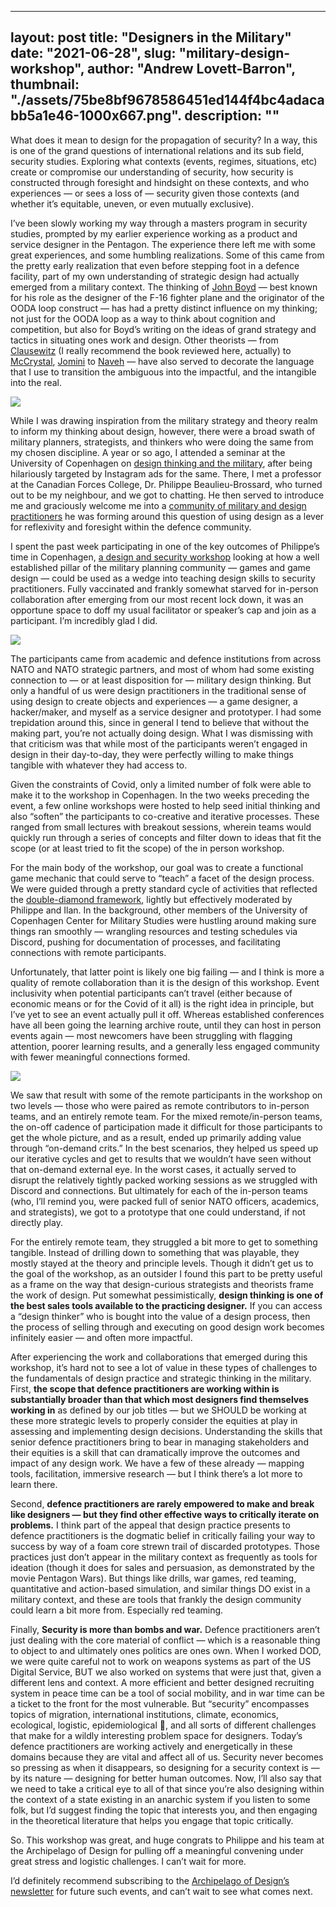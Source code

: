
---
layout: post
title: "Designers in the Military"
date: "2021-06-28",
slug: "military-design-workshop",
author: "Andrew Lovett-Barron",
thumbnail: "./assets/75be8bf9678586451ed144f4bc4adacabb5a1e46-1000x667.png".
description: ""
---

What does it mean to design for the propagation of security? In a way, this is one of the grand questions of international relations and its sub field, security studies. Exploring what contexts (events, regimes, situations, etc) create or compromise our understanding of security, how security is constructed through foresight and hindsight on these contexts, and who experiences — or sees a loss of — security given those contexts (and whether it’s equitable, uneven, or even mutually exclusive).

  


I’ve been slowly working my way through a masters program in security studies, prompted by my earlier experience working as a product and service designer in the Pentagon. The experience there left me with some great experiences, and some humbling realizations. Some of this came from the pretty early realization that even before stepping foot in a defence facility, part of my own understanding of strategic design had actually emerged from a military context. The thinking of [John Boyd](https://bookshop.org/a/19778/9780316796880) — best known for his role as the designer of the F-16 fighter plane and the originator of the OODA loop construct — has had a pretty distinct influence on my thinking; not just for the OODA loop as a way to think about cognition and competition, but also for Boyd’s writing on the ideas of grand strategy and tactics in situating ones work and design. Other theorists — from [Clausewitz](https://www.foreignaffairs.com/reviews/capsule-review/1997-03-01/clausewitzian-friction-and-future-war) (I really recommend the book reviewed here, actually) to [McCrystal](https://www.theguardian.com/news/datablog/2010/apr/29/mcchrystal-afghanistan-powerpoint-slide), [Jomini](https://warroom.armywarcollege.edu/special-series/great-strategists/scientific-approach-to-war-jomini/) to [Naveh](https://www.publicspace.org/multimedia/-/post/walking-through-walls-soldiers-as-architects-in-the-israeli-palestinian-conflict) — have also served to decorate the language that I use to transition the ambiguous into the impactful, and the intangible into the real.



![](./assets/7548e0f3e8f5abcedd12a7f7d1a00820b20f38dd-850x558.png)

While I was drawing inspiration from the military strategy and theory realm to inform my thinking about design, however, there were a broad swath of military planners, strategists, and thinkers who were doing the same from my chosen discipline. A year or so ago, I attended a seminar at the University of Copenhagen on [design thinking and the military](https://cms.polsci.ku.dk/events/regaining-the-advantage-the-promises-of-design-and-innovation-methodologies-for-civil--military-organisations/), after being hilariously targeted by Instagram ads for the same. There, I met a professor at the Canadian Forces College, Dr. Philippe Beaulieu-Brossard, who turned out to be my neighbour, and we got to chatting. He then served to introduce me and graciously welcome me into a [community of military and design practitioners](https://aodnetwork.ca/) he was forming around this question of using design as a lever for reflexivity and foresight within the defence community.

  


I spent the past week participating in one of the key outcomes of Philippe’s time in Copenhagen, [a design and security workshop](https://aodnetwork.ca/the-albatross-playbook/) looking at how a well established pillar of the military planning community — games and game design — could be used as a wedge into teaching design skills to security practitioners. Fully vaccinated and frankly somewhat starved for in-person collaboration after emerging from our most recent lock down, it was an opportune space to doff my usual facilitator or speaker’s cap and join as a participant. I’m incredibly glad I did.

  




![](./assets/52169f0fb36c1cd9f165f23f312adfb584cb8503-1360x1070.png)

The participants came from academic and defence institutions from across NATO and NATO strategic partners, and most of whom had some existing connection to — or at least disposition for — military design thinking. But only a handful of us were design practitioners in the traditional sense of using design to create objects and experiences — a game designer, a hacker/maker, and myself as a service designer and prototyper. I had some trepidation around this, since in general I tend to believe that without the making part, you’re not actually doing design. What I was dismissing with that criticism was that while most of the participants weren’t engaged in design in their day-to-day, they were perfectly willing to make things tangible with whatever they had access to.

  


Given the constraints of Covid, only a limited number of folk were able to make it to the workshop in Copenhagen. In the two weeks preceding the event, a few online workshops were hosted to help seed initial thinking and also “soften” the participants to co-creative and iterative processes. These ranged from small lectures with breakout sessions, wherein teams would quickly run through a series of concepts and filter down to ideas that fit the scope (or at least tried to fit the scope) of the in person workshop.

  


For the main body of the workshop, our goal was to create a functional game mechanic that could serve to “teach” a facet of the design process. We were guided through a pretty standard cycle of activities that reflected the [double-diamond framework](https://www.designcouncil.org.uk/news-opinion/what-framework-innovation-design-councils-evolved-double-diamond), lightly but effectively moderated by Philippe and Ilan. In the background, other members of the University of Copenhagen Center for Military Studies were hustling around making sure things ran smoothly — wrangling resources and testing schedules via Discord, pushing for documentation of processes, and facilitating connections with remote participants.

  


Unfortunately, that latter point is likely one big failing — and I think is more a quality of remote collaboration than it is the design of this workshop. Event inclusivity when potential participants can’t travel (either because of economic means or for the Covid of it all) is the right idea in principle, but I’ve yet to see an event actually pull it off. Whereas established conferences have all been going the learning archive route, until they can host in person events again — most newcomers have been struggling with flagging attention, poorer learning results, and a generally less engaged community with fewer meaningful connections formed.



![](./assets/cc15457ae67a826be6f11e2c45d2ad3d85401992-1304x836.png)

We saw that result with some of the remote participants in the workshop on two levels — those who were paired as remote contributors to in-person teams, and an entirely remote team. For the mixed remote/in-person teams, the on-off cadence of participation made it difficult for those participants to get the whole picture, and as a result, ended up primarily adding value through “on-demand crits.” In the best scenarios, they helped us speed up our iterative cycles and get to results that we wouldn’t have seen without that on-demand external eye. In the worst cases, it actually served to disrupt the relatively tightly packed working sessions as we struggled with Discord and connections. But ultimately for each of the in-person teams (who, I’ll remind you, were packed full of senior NATO officers, academics, and strategists), we got to a prototype that one could understand, if not directly play.

  


For the entirely remote team, they struggled a bit more to get to something tangible. Instead of drilling down to something that was playable, they mostly stayed at the theory and principle levels. Though it didn’t get us to the goal of the workshop, as an outsider I found this part to be pretty useful as a frame on the way that design-curious strategists and theorists frame the work of design. Put somewhat pessimistically, **design thinking is one of the best sales tools available to the practicing designer.** If you can access a “design thinker” who is bought into the value of a design process, then the process of selling through and executing on good design work becomes infinitely easier — and often more impactful.

  


After experiencing the work and collaborations that emerged during this workshop, it’s hard not to see a lot of value in these types of challenges to the fundamentals of design practice and strategic thinking in the military. First, **the scope that defence practitioners are working within is substantially broader than that which most designers find themselves** **working in** as defined by our job titles — but we SHOULD be working at these more strategic levels to properly consider the equities at play in assessing and implementing design decisions. Understanding the skills that senior defence practitioners bring to bear in managing stakeholders and their equities is a skill that can dramatically improve the outcomes and impact of any design work. We have a few of these already — mapping tools, facilitation, immersive research — but I think there’s a lot more to learn there.

  


Second, **defence practitioners are rarely empowered to make and break like designers — but they find other effective ways to critically iterate on problems.** I think part of the appeal that design practice presents to defence practitioners is the dogmatic belief in critically failing your way to success by way of a foam core strewn trail of discarded prototypes. Those practices just don’t appear in the military context as frequently as tools for ideation (though it does for sales and persuasion, as demonstrated by the movie Pentagon Wars). But things like drills, war games, red teaming, quantitative and action-based simulation, and similar things DO exist in a military context, and these are tools that frankly the design community could learn a bit more from. Especially red teaming.

  


Finally, **Security is more than bombs and war.** Defence practitioners aren’t just dealing with the core material of conflict — which is a reasonable thing to object to and ultimately ones politics are ones own. When I worked DOD, we were quite careful not to work on weapons systems as part of the US Digital Service, BUT we also worked on systems that were just that, given a different lens and context. A more efficient and better designed recruiting system in peace time can be a tool of social mobility, and in war time can be a ticket to the front for the most vulnerable. But “security” encompasses topics of migration, international institutions, climate, economics, ecological, logistic, epidemiological 🦠, and all sorts of different challenges that make for a wildly interesting problem space for designers. Today’s defence practitioners are working actively and energetically in these domains because they are vital and affect all of us. Security never becomes so pressing as when it disappears, so designing for a security context is — by its nature — designing for better human outcomes. Now, I’ll also say that we need to take a critical eye to all of that since you’re also designing within the context of a state existing in an anarchic system if you listen to some folk, but I’d suggest finding the topic that interests you, and then engaging in the theoretical literature that helps you engage that topic critically.

  


So. This workshop was great, and huge congrats to Philippe and his team at the Archipelago of Design for pulling off a meaningful convening under great stress and logistic challenges. I can’t wait for more.

  


I’d definitely recommend subscribing to the [Archipelago of Design’s newsletter](https://aodnetwork.ca/) for future such events, and can’t wait to see what comes next.
